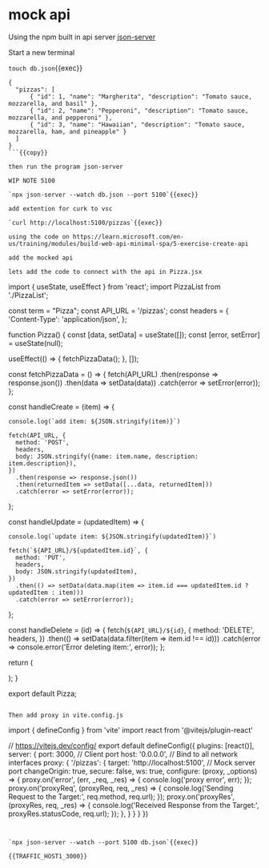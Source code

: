 # mock api

Using the npm built in api server [json-server](https://www.npmjs.com/package/json-server)

Start a new terminal

`touch db.json`{{exec}}

```
{
  "pizzas": [
      { "id": 1, "name": "Margherita", "description": "Tomato sauce, mozzarella, and basil" },
      { "id": 2, "name": "Pepperoni", "description": "Tomato sauce, mozzarella, and pepperoni" },
      { "id": 3, "name": "Hawaiian", "description": "Tomato sauce, mozzarella, ham, and pineapple" }
  ]
}
```{{copy}}

then run the program json-server

WIP NOTE 5100

`npx json-server --watch db.json --port 5100`{{exec}}

add extention for curk to vsc

`curl http://localhost:5100/pizzas`{{exec}}

using the code on https://learn.microsoft.com/en-us/training/modules/build-web-api-minimal-spa/5-exercise-create-api

add the mocked api

lets add the code to connect with the api in Pizza.jsx

```
import { useState, useEffect } from 'react';
import PizzaList from './PizzaList';

const term = "Pizza";
const API_URL = '/pizzas';
const headers = {
  'Content-Type': 'application/json',
};

function Pizza() {
  const [data, setData] = useState([]);
  const [error, setError] = useState(null);

  useEffect(() => {
    fetchPizzaData();
  }, []);

  const fetchPizzaData = () => {
    fetch(API_URL)
      .then(response => response.json())
      .then(data => setData(data))
      .catch(error => setError(error));
  };

  const handleCreate = (item) => {

    console.log(`add item: ${JSON.stringify(item)}`)

    fetch(API_URL, {
      method: 'POST',
      headers,
      body: JSON.stringify({name: item.name, description: item.description}),
    })
      .then(response => response.json())
      .then(returnedItem => setData([...data, returnedItem]))
      .catch(error => setError(error));
  };

  const handleUpdate = (updatedItem) => {

    console.log(`update item: ${JSON.stringify(updatedItem)}`)

    fetch(`${API_URL}/${updatedItem.id}`, {
      method: 'PUT',
      headers,
      body: JSON.stringify(updatedItem),
    })
      .then(() => setData(data.map(item => item.id === updatedItem.id ? updatedItem : item)))
      .catch(error => setError(error));
  };

  const handleDelete = (id) => {
    fetch(`${API_URL}/${id}`, {
      method: 'DELETE',
      headers,
    })
      .then(() => setData(data.filter(item => item.id !== id)))
      .catch(error => console.error('Error deleting item:', error));
  };


  return (
    <div>
      <PizzaList
        name={term}
        data={data}
        error={error}
        onCreate={handleCreate}
        onUpdate={handleUpdate}
        onDelete={handleDelete}
      />
    </div>
  );
}

export default Pizza;
```{{copy}}

Then add proxy in vite.config.js
```
import { defineConfig } from 'vite'
import react from '@vitejs/plugin-react'

// https://vitejs.dev/config/
export default defineConfig({
  plugins: [react()],
  server: {
    port: 3000,  // Client port
    host: '0.0.0.0', // Bind to all network interfaces
    proxy: {
      '/pizzas': {
        target: 'http://localhost:5100', // Mock server port
        changeOrigin: true,
        secure: false,
        ws: true,
        configure: (proxy, _options) => {
          proxy.on('error', (err, _req, _res) => {
            console.log('proxy error', err);
          });
          proxy.on('proxyReq', (proxyReq, req, _res) => {
            console.log('Sending Request to the Target:', req.method, req.url);
          });
          proxy.on('proxyRes', (proxyRes, req, _res) => {
            console.log('Received Response from the Target:', proxyRes.statusCode, req.url);
          });
        },
      }
    }
  }
})
```{{copy}}


`npx json-server --watch --port 5100 db.json`{{exec}}

{{TRAFFIC_HOST1_3000}}